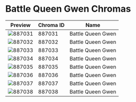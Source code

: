 # Battle Queen Gwen Chromas



| Preview | Chroma ID | Name |
|---------|-----------|------|
| ![887031](https://raw.communitydragon.org/latest/plugins/rcp-be-lol-game-data/global/default/v1/champion-chroma-images/887/887031.png) | 887031 | Battle Queen Gwen |
| ![887032](https://raw.communitydragon.org/latest/plugins/rcp-be-lol-game-data/global/default/v1/champion-chroma-images/887/887032.png) | 887032 | Battle Queen Gwen |
| ![887033](https://raw.communitydragon.org/latest/plugins/rcp-be-lol-game-data/global/default/v1/champion-chroma-images/887/887033.png) | 887033 | Battle Queen Gwen |
| ![887034](https://raw.communitydragon.org/latest/plugins/rcp-be-lol-game-data/global/default/v1/champion-chroma-images/887/887034.png) | 887034 | Battle Queen Gwen |
| ![887035](https://raw.communitydragon.org/latest/plugins/rcp-be-lol-game-data/global/default/v1/champion-chroma-images/887/887035.png) | 887035 | Battle Queen Gwen |
| ![887036](https://raw.communitydragon.org/latest/plugins/rcp-be-lol-game-data/global/default/v1/champion-chroma-images/887/887036.png) | 887036 | Battle Queen Gwen |
| ![887037](https://raw.communitydragon.org/latest/plugins/rcp-be-lol-game-data/global/default/v1/champion-chroma-images/887/887037.png) | 887037 | Battle Queen Gwen |
| ![887038](https://raw.communitydragon.org/latest/plugins/rcp-be-lol-game-data/global/default/v1/champion-chroma-images/887/887038.png) | 887038 | Battle Queen Gwen |